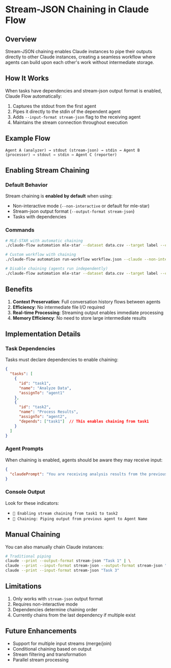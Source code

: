 # Stream-JSON Chaining in Claude Flow

## Overview

Stream-JSON chaining enables Claude instances to pipe their outputs directly to other Claude instances, creating a seamless workflow where agents can build upon each other's work without intermediate storage.

## How It Works

When tasks have dependencies and stream-json output format is enabled, Claude Flow automatically:

1. Captures the stdout from the first agent
2. Pipes it directly to the stdin of the dependent agent
3. Adds `--input-format stream-json` flag to the receiving agent
4. Maintains the stream connection throughout execution

## Example Flow

```
Agent A (analyzer) → stdout (stream-json) → stdin → Agent B (processor) → stdout → stdin → Agent C (reporter)
```

## Enabling Stream Chaining

### Default Behavior
Stream chaining is **enabled by default** when using:
- Non-interactive mode (`--non-interactive` or default for mle-star)
- Stream-json output format (`--output-format stream-json`)
- Tasks with dependencies

### Commands

```bash
# MLE-STAR with automatic chaining
./claude-flow automation mle-star --dataset data.csv --target label --claude --output-format stream-json

# Custom workflow with chaining
./claude-flow automation run-workflow workflow.json --claude --non-interactive --output-format stream-json

# Disable chaining (agents run independently)
./claude-flow automation mle-star --dataset data.csv --target label --claude --output-format stream-json --no-chaining
```

## Benefits

1. **Context Preservation**: Full conversation history flows between agents
2. **Efficiency**: No intermediate file I/O required
3. **Real-time Processing**: Streaming output enables immediate processing
4. **Memory Efficiency**: No need to store large intermediate results

## Implementation Details

### Task Dependencies
Tasks must declare dependencies to enable chaining:

```json
{
  "tasks": [
    {
      "id": "task1",
      "name": "Analyze Data",
      "assignTo": "agent1"
    },
    {
      "id": "task2", 
      "name": "Process Results",
      "assignTo": "agent2",
      "depends": ["task1"]  // This enables chaining from task1
    }
  ]
}
```

### Agent Prompts
When chaining is enabled, agents should be aware they may receive input:

```json
{
  "claudePrompt": "You are receiving analysis results from the previous agent via stream-json. Process these insights and continue the chain..."
}
```

### Console Output
Look for these indicators:
- `🔗 Enabling stream chaining from task1 to task2`
- `🔗 Chaining: Piping output from previous agent to Agent Name`

## Manual Chaining

You can also manually chain Claude instances:

```bash
# Traditional piping
claude --print --output-format stream-json "Task 1" | \
claude --print --input-format stream-json --output-format stream-json "Task 2" | \
claude --print --input-format stream-json "Task 3"
```

## Limitations

1. Only works with `stream-json` output format
2. Requires non-interactive mode
3. Dependencies determine chaining order
4. Currently chains from the last dependency if multiple exist

## Future Enhancements

- Support for multiple input streams (merge/join)
- Conditional chaining based on output
- Stream filtering and transformation
- Parallel stream processing